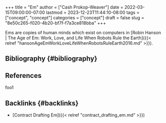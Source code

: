 +++
title = "Em"
author = ["Cash Prokop-Weaver"]
date = 2022-03-15T09:00:00-07:00
lastmod = 2023-12-23T11:44:10-08:00
tags = ["concept", "concept"]
categories = ["concept"]
draft = false
slug = "8e50c265-f020-4b20-bf7f-f7a3ce818bba"
+++

Ems are copies of human minds which exist on computers in [Robin Hanson | The Age of Em: Work, Love, and Life When Robots Rule the Earth]({{< relref "hansonAgeEmWorkLoveLifeWhenRobotsRuleEarth2016.md" >}}).


## Bibliography {#bibliography}

## References

<style>.csl-entry{text-indent: -1.5em; margin-left: 1.5em;}</style><div class="csl-bib-body">
</div>

foo1


## Backlinks {#backlinks}

-   [Contract Drafting Em]({{< relref "contract_drafting_em.md" >}})
